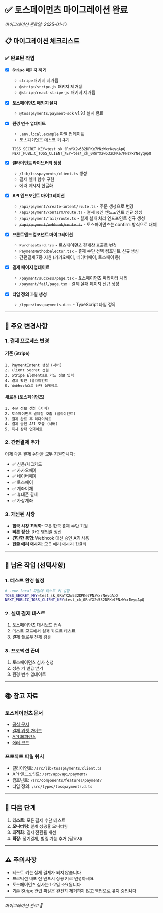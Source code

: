 # ✅ 토스페이먼츠 마이그레이션 완료

*마이그레이션 완료일: 2025-01-16*

## 📋 마이그레이션 체크리스트

### ✅ 완료된 작업

- [x] **Stripe 패키지 제거**
  - `stripe` 패키지 제거됨
  - `@stripe/stripe-js` 패키지 제거됨
  - `@stripe/react-stripe-js` 패키지 제거됨

- [x] **토스페이먼츠 패키지 설치**
  - `@tosspayments/payment-sdk` v1.9.1 설치 완료

- [x] **환경 변수 업데이트**
  - `.env.local.example` 파일 업데이트
  - 토스페이먼츠 테스트 키 추가
  ```env
  TOSS_SECRET_KEY=test_sk_0RnYX2w532DPKe7PNzWxrNeyqApQ
  NEXT_PUBLIC_TOSS_CLIENT_KEY=test_ck_0RnYX2w532DPKe7PNzWxrNeyqApQ
  ```

- [x] **클라이언트 라이브러리 생성**
  - `/lib/tosspayments/client.ts` 생성
  - 결제 헬퍼 함수 구현
  - 에러 메시지 한글화

- [x] **API 엔드포인트 마이그레이션**
  - `/api/payment/create-intent/route.ts` - 주문 생성으로 변경
  - `/api/payment/confirm/route.ts` - 결제 승인 엔드포인트 신규 생성
  - `/api/payment/fail/route.ts` - 결제 실패 처리 엔드포인트 신규 생성
  - ~~`/api/payment/webhook/route.ts`~~ - 토스페이먼츠는 confirm 방식으로 대체

- [x] **프론트엔드 컴포넌트 마이그레이션**
  - `PurchaseCard.tsx` - 토스페이먼츠 결제창 호출로 변경
  - `PaymentMethodSelector.tsx` - 결제 수단 선택 컴포넌트 신규 생성
  - 간편결제 7종 지원 (카카오페이, 네이버페이, 토스페이 등)

- [x] **결제 페이지 업데이트**
  - `/payment/success/page.tsx` - 토스페이먼츠 파라미터 처리
  - `/payment/fail/page.tsx` - 결제 실패 페이지 신규 생성

- [x] **타입 정의 파일 생성**
  - `/types/tosspayments.d.ts` - TypeScript 타입 정의

---

## 🎯 주요 변경사항

### 1. 결제 프로세스 변경

#### 기존 (Stripe)
```
1. PaymentIntent 생성 (서버)
2. Client Secret 전달
3. Stripe Elements로 카드 정보 입력
4. 결제 확인 (클라이언트)
5. Webhook으로 상태 업데이트
```

#### 새로운 (토스페이먼츠)
```
1. 주문 정보 생성 (서버)
2. 토스페이먼츠 결제창 호출 (클라이언트)
3. 결제 완료 후 리다이렉트
4. 결제 승인 API 호출 (서버)
5. 즉시 상태 업데이트
```

### 2. 간편결제 추가

이제 다음 결제 수단을 모두 지원합니다:
- ✅ 신용/체크카드
- ✅ 카카오페이
- ✅ 네이버페이
- ✅ 토스페이
- ✅ 계좌이체
- ✅ 휴대폰 결제
- ✅ 가상계좌

### 3. 개선된 사항

- **한국 시장 최적화**: 모든 한국 결제 수단 지원
- **빠른 정산**: D+2 영업일 정산
- **간단한 통합**: Webhook 대신 승인 API 사용
- **한글 에러 메시지**: 모든 에러 메시지 한글화

---

## 🔧 남은 작업 (선택사항)

### 1. 테스트 환경 설정
```bash
# .env.local 파일에 테스트 키 설정
TOSS_SECRET_KEY=test_sk_0RnYX2w532DPKe7PNzWxrNeyqApQ
NEXT_PUBLIC_TOSS_CLIENT_KEY=test_ck_0RnYX2w532DPKe7PNzWxrNeyqApQ
```

### 2. 실제 결제 테스트
1. 토스페이먼츠 대시보드 접속
2. 테스트 모드에서 실제 카드로 테스트
3. 결제 플로우 전체 검증

### 3. 프로덕션 준비
1. 토스페이먼츠 심사 신청
2. 상용 키 발급 받기
3. 환경 변수 업데이트

---

## 📚 참고 자료

### 토스페이먼츠 문서
- [공식 문서](https://docs.tosspayments.com)
- [결제 위젯 가이드](https://docs.tosspayments.com/guides/payment-widget/integration)
- [API 레퍼런스](https://docs.tosspayments.com/reference)
- [에러 코드](https://docs.tosspayments.com/reference/error-codes)

### 프로젝트 파일 위치
- 클라이언트: `/src/lib/tosspayments/client.ts`
- API 엔드포인트: `/src/app/api/payment/`
- 컴포넌트: `/src/components/features/payment/`
- 타입 정의: `/src/types/tosspayments.d.ts`

---

## 🚀 다음 단계

1. **테스트**: 모든 결제 수단 테스트
2. **모니터링**: 결제 성공률 모니터링
3. **최적화**: 결제 전환율 개선
4. **확장**: 정기결제, 빌링 기능 추가 (필요시)

---

## ⚠️ 주의사항

- 테스트 키는 실제 결제가 되지 않습니다
- 프로덕션 배포 전 반드시 상용 키로 변경하세요
- 토스페이먼츠 심사는 1-2일 소요됩니다
- 기존 Stripe 관련 파일은 완전히 제거하지 않고 백업으로 유지 중입니다

---

*마이그레이션 완료! 🎉*